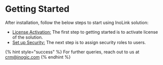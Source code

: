 # Getting Started

After installation, follow the below steps to start using InoLink solution:

* [License Activation:](https://docs.inogic.com/inolink/getting-started/license-activation) The first step to getting started is to activate license of the solution.
* [Set up Security:](https://docs.inogic.com/inolink/getting-started/set-up-security) The next step is to assign security roles to users.

{% hint style="success" %}
For further queries, reach out to us at [crm@inogic.com](mailto:crm@inogic.com)
{% endhint %}


